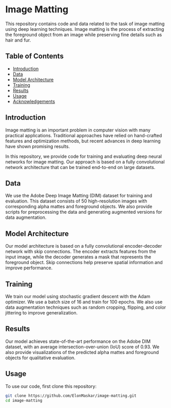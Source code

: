 # Image Matting

This repository contains code and data related to the task of image matting using deep learning techniques. Image matting is the process of extracting the foreground object from an image while preserving fine details such as hair and fur.

## Table of Contents

- [Introduction](#introduction)
- [Data](#data)
- [Model Architecture](#model-architecture)
- [Training](#training)
- [Results](#results)
- [Usage](#usage)
- [Acknowledgements](#acknowledgements)

## Introduction

Image matting is an important problem in computer vision with many practical applications. Traditional approaches have relied on hand-crafted features and optimization methods, but recent advances in deep learning have shown promising results.

In this repository, we provide code for training and evaluating deep neural networks for image matting. Our approach is based on a fully convolutional network architecture that can be trained end-to-end on large datasets.

## Data

We use the Adobe Deep Image Matting (DIM) dataset for training and evaluation. This dataset consists of 50 high-resolution images with corresponding alpha mattes and foreground objects. We also provide scripts for preprocessing the data and generating augmented versions for data augmentation.

## Model Architecture

Our model architecture is based on a fully convolutional encoder-decoder network with skip connections. The encoder extracts features from the input image, while the decoder generates a mask that represents the foreground object. Skip connections help preserve spatial information and improve performance.

## Training

We train our model using stochastic gradient descent with the Adam optimizer. We use a batch size of 16 and train for 100 epochs. We also use data augmentation techniques such as random cropping, flipping, and color jittering to improve generalization.

## Results

Our model achieves state-of-the-art performance on the Adobe DIM dataset, with an average intersection-over-union (IoU) score of 0.93. We also provide visualizations of the predicted alpha mattes and foreground objects for qualitative evaluation.

## Usage

To use our code, first clone this repository:

```bash
git clone https://github.com/ElonMaskar/image-matting.git
cd image-matting
